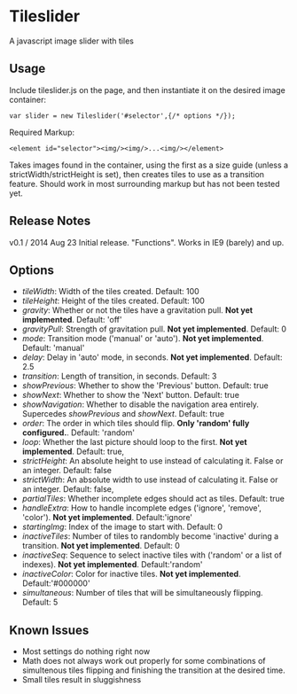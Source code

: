 Tileslider
==========

A javascript image slider with tiles

## Usage
Include tileslider.js on the page, and then instantiate it on the desired image container:

    var slider = new Tileslider('#selector',{/* options */});

Required Markup:

    <element id="selector"><img/><img/>...<img/></element>

Takes images found in the container, using the first as a size guide (unless a strictWidth/strictHeight is set), then creates tiles to use as a transition feature.  Should work in most surrounding markup but has not been tested yet.

## Release Notes

v0.1 / 2014 Aug 23
Initial release.  "Functions".  Works in IE9 (barely) and up.

## Options

* *tileWidth*: Width of the tiles created.  Default: 100
* *tileHeight*: Height of the tiles created.  Default: 100
* *gravity*: Whether or not the tiles have a gravitation pull.  **Not yet implemented**.  Default: 'off'
* *gravityPull*: Strength of gravitation pull.  **Not yet implemented**.  Default: 0
* *mode*: Transition mode ('manual' or 'auto').  **Not yet implemented**. Default: 'manual'
* *delay*: Delay in 'auto' mode, in seconds.  **Not yet implemented**. Default: 2.5
* *transition*: Length of transition, in seconds. Default: 3
* *showPrevious*: Whether to show the 'Previous' button.  Default: true
* *showNext*: Whether to show the 'Next' button.  Default: true
* *showNavigation*: Whether to disable the navigation area entirely.  Supercedes *showPrevious* and *showNext*.  Default: true
* *order*: The order in which tiles should flip.  **Only 'random' fully configured.**.  Default: 'random'
* *loop*: Whether the last picture should loop to the first.  **Not yet implemented**. Default: true,
* *strictHeight*: An absolute height to use instead of calculating it.  False or an integer.  Default: false
* *strictWidth*: An absolute width to use instead of calculating it.  False or an integer.	Default: false,
* *partialTiles*: Whether incomplete edges should act as tiles.  Default: true
* *handleExtra*: How to handle incomplete edges ('ignore', 'remove', 'color').  **Not yet implemented**. Default:'ignore'
* *startingImg*: Index of the image to start with.  Default: 0
* *inactiveTiles*: Number of tiles to randombly become 'inactive' during a transition.  **Not yet implemented**. Default: 0
* *inactiveSeq*: Sequence to select inactive tiles with ('random' or a list of indexes).  **Not yet implemented**. Default:'random'
* *inactiveColor*: Color for inactive tiles.  **Not yet implemented**.  Default:'#000000'
* *simultaneous*: Number of tiles that will be simultaneously flipping.  Default: 5


## Known Issues
* Most settings do nothing right now
* Math does not always work out properly for some combinations of simultenous tiles flipping and finishing the transition at the desired time.
* Small tiles result in sluggishness
